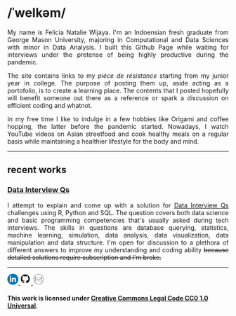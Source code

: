 <h1> /ˈwelkəm/ </h1>

<p align = "justify"> My name is Felicia Natalie Wijaya. I'm an Indoensian fresh graduate from George Mason University, majoring in Computational and Data Sciences with minor in Data Analysis. I built this Github Page while waiting for interviews under the pretense of being highly productive during the pandemic. </p>

<p align = "justify"> The site contains links to my <i>pièce de résistance</i> starting from my junior year in college. The purpose of posting them up, aside acting as a portofolio, is to create a learning place. The contents that I posted hopefully will benefit someone out there as a reference or spark a discussion on efficient coding and whatnot. </p>

<p align = "justify"> In my free time I like to indulge in a few hobbies like Origami and coffee hopping, the latter before the pandemic started. Nowadays, I watch YouTube videos on Asian streetfood and cook healthy meals on a regular basis while maintaining a healthier lifestyle for the body and mind. </p>

<hr>

<h2> recent works </h2>

<h3> <a href = "https://project-dmaestro.github.io/data-interview-qs/" target = "_blank"> Data Interview Qs </a></h3>
<p align = "justify"> I attempt to explain and come up with a solution for <a href = "https://www.interviewqs.com/" target = _blank> Data Interview Qs </a> challenges using R, Python and SQL. The question covers both data science and basic programming competencies that's usually asked during tech interviews. The skills in questions are database querying, statistics, machine learning, simulation, data analysis, data visualization, data manipulation and data structure. I'm open for discussion to a plethora of different answers to improve my understanding and coding ability <strike> because detailed solutions require subscription and I'm broke. </strike></p>

<hr>

<p align = "left">
  <a href = "https://www.linkedin.com/in/fwijaya/" target = "_blank"> <img src = "images/linkedin-logo.png" width = "25" height = "25"> </a>
  <a href = "https://github.com/project-dmaestro" target = "_blank"> <img src = "images/github-logo.png" width = "25" height = "25"> </a>
  <a href = "mailto:project-dmaestro@gmail.com?subject=hello%20from%20exhibition-dmaestro">
    <img src = "images/gmail-logo.png" width = "25" height = "25">
  </a>
</p>

#### This work is licensed under [Creative Commons Legal Code CC0 1.0 Universal](LICENSE.md).

